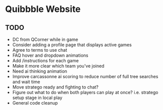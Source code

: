 # Quibbble Website

## TODO
- DC from QCorner while in game
- Consider adding a profile page that displays active games
- Agree to terms to use chat
- FAQ hover and dropdown animations
- Add /instructions for each game
- Make it more clear which team you've joined
- Need ai thinking animation
- Improve carcassonne ai scoring to reduce number of full tree searches and wait time
- Move stratego ready and fighting to chat?
- Figure out what to do when both players can play at once? i.e. stratego setup stage in local play
- General code cleanup
